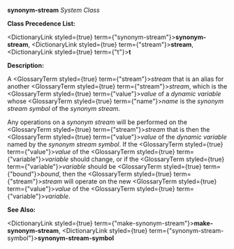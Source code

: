 **synonym-stream** *System Class* 



**Class Precedence List:** 



<DictionaryLink styled={true} term={"synonym-stream"}><b>synonym-stream</b></DictionaryLink>, <DictionaryLink styled={true} term={"stream"}><b>stream</b></DictionaryLink>, <DictionaryLink styled={true} term={"t"}><b>t</b></DictionaryLink> 



**Description:** 



A <GlossaryTerm styled={true} term={"stream"}><i>stream</i></GlossaryTerm> that is an alias for another <GlossaryTerm styled={true} term={"stream"}><i>stream</i></GlossaryTerm>, which is the <GlossaryTerm styled={true} term={"value"}><i>value</i></GlossaryTerm> of a *dynamic variable* whose <GlossaryTerm styled={true} term={"name"}><i>name</i></GlossaryTerm> is the *synonym stream symbol* of the *synonym stream*. 



Any operations on a *synonym stream* will be performed on the <GlossaryTerm styled={true} term={"stream"}><i>stream</i></GlossaryTerm> that is then the <GlossaryTerm styled={true} term={"value"}><i>value</i></GlossaryTerm> of the *dynamic variable* named by the *synonym stream symbol*. If the <GlossaryTerm styled={true} term={"value"}><i>value</i></GlossaryTerm> of the <GlossaryTerm styled={true} term={"variable"}><i>variable</i></GlossaryTerm> should change, or if the <GlossaryTerm styled={true} term={"variable"}><i>variable</i></GlossaryTerm> should be <GlossaryTerm styled={true} term={"bound"}><i>bound</i></GlossaryTerm>, then the <GlossaryTerm styled={true} term={"stream"}><i>stream</i></GlossaryTerm> will operate on the new <GlossaryTerm styled={true} term={"value"}><i>value</i></GlossaryTerm> of the <GlossaryTerm styled={true} term={"variable"}><i>variable</i></GlossaryTerm>. 



**See Also:** 



<DictionaryLink styled={true} term={"make-synonym-stream"}><b>make-synonym-stream</b></DictionaryLink>, <DictionaryLink styled={true} term={"synonym-stream-symbol"}><b>synonym-stream-symbol</b></DictionaryLink> 







 



 



